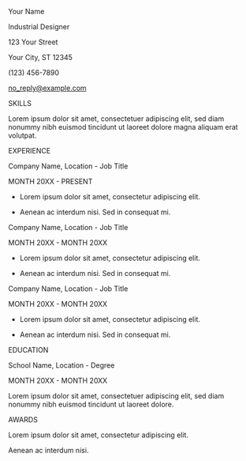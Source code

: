 Your Name

Industrial Designer

123 Your Street

Your City, ST 12345

(123) 456-7890

no_reply@example.com

SKILLS

Lorem ipsum dolor sit amet, consectetuer adipiscing elit, sed diam nonummy nibh euismod tincidunt ut laoreet dolore magna aliquam erat volutpat. 

EXPERIENCE

Company Name,  Location - Job Title

MONTH 20XX - PRESENT

* Lorem ipsum dolor sit amet, consectetur adipiscing elit. 

* Aenean ac interdum nisi. Sed in consequat mi.

Company Name, Location - Job Title

MONTH 20XX - MONTH 20XX

* Lorem ipsum dolor sit amet, consectetur adipiscing elit. 

* Aenean ac interdum nisi. Sed in consequat mi. 

Company Name, Location - Job Title

MONTH 20XX - MONTH 20XX

* Lorem ipsum dolor sit amet, consectetur adipiscing elit. 

* Aenean ac interdum nisi. Sed in consequat mi. 

EDUCATION

School Name, Location - Degree

MONTH 20XX - MONTH 20XX

Lorem ipsum dolor sit amet, consectetuer adipiscing elit, sed diam nonummy nibh euismod tincidunt ut laoreet dolore.

AWARDS

Lorem ipsum dolor sit amet, consectetur adipiscing elit.

Aenean ac interdum nisi.